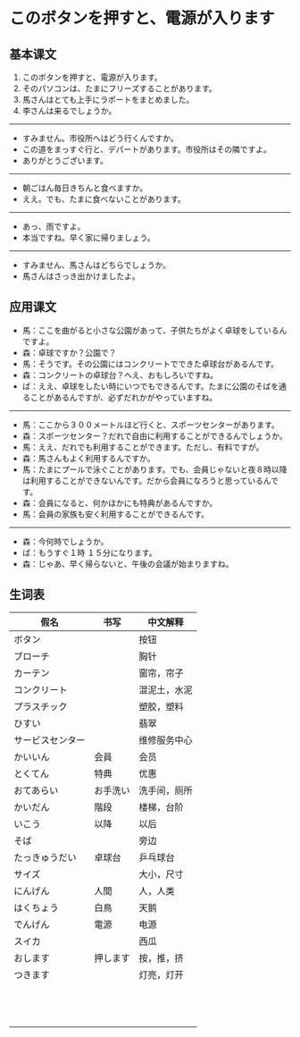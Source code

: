 # このボタンを押すと、電源が入ります

## 基本课文

1. このボタンを押すと、電源が入ります。
2. そのパソコンは、たまにフリーズすることがあります。
3. 馬さんはとても上手にラポートをまとめました。
4. 李さんは来るでしょうか。

---

- すみません。市役所へはどう行くんですか。
- この道をまっすぐ行と、デパートがあります。市役所はその隣ですよ。
- ありがとうございます。

---

- 朝ごはん毎日きちんと食べますか。
- ええ。でも、たまに食べないことがあります。

---

- あっ、雨ですよ。
- 本当ですね。早く家に帰りましょう。

---

- すみません、馬さんはどちらでしょうか。
- 馬さんはさっき出かけましたよ。

## 应用课文

- 馬：ここを曲がると小さな公園があって、子供たちがよく卓球をしているんですよ。
- 森：卓球ですか？公園で？
- 馬：そうです。その公園にはコンクリートでできた卓球台があるんです。
- 森：コンクリートの卓球台？へえ、おもしろいですね。
- ば：ええ、卓球をしたい時にいつでもできるんです。たまに公園のそばを通ることがあるんですが、必ずだれかがやっていますね。

---

- 馬：ここから３００メートルほど行くと、スポーツセンターがあります。
- 森：スポーツセンター？だれで自由に利用することができるんでしょうか。
- 馬：ええ、だれでも利用することができます。ただし、有料ですが。
- 森：馬さんもよく利用するんですか。
- 馬：たまにプールで泳ぐことがあります。でも、会員じゃないと夜８時以降は利用することができないんです。だから会員になろうと思っているんです。
- 森：会員になると、何かほかにも特典があるんですか。
- 馬：会員の家族も安く利用することができるんです。

---

- 森：今何時でしょうか。
- ば：もうすぐ１時 １５分になります。
- 森：じゃあ、早く帰らないと、午後の会議が始まりますね。

## 生词表

| 假名             | 书写     | 中文解释     |
| ---------------- | -------- | ------------ |
| ボタン           |          | 按钮         |
| ブローチ         |          | 胸针         |
| カーテン         |          | 窗帘，帘子   |
| コンクリート     |          | 混泥土，水泥 |
| プラスチック     |          | 塑胶，塑料   |
| ひすい           |          | 翡翠         |
| サービスセンター |          | 维修服务中心 |
| かいいん         | 会員     | 会员         |
| とくてん         | 特典     | 优惠         |
| おてあらい       | お手洗い | 洗手间，厕所 |
| かいだん         | 階段     | 楼梯，台阶   |
| いこう           | 以降     | 以后         |
| そば             |          | 旁边         |
| たっきゅうだい   | 卓球台   | 乒乓球台     |
| サイズ           |          | 大小，尺寸   |
| にんげん         | 人間     | 人，人类     |
| はくちょう       | 白鳥     | 天鹅         |
| でんげん         | 電源     | 电源         |
| スイカ           |          | 西瓜         |
| おします         | 押します | 按，推，挤   |
| つきます         |          | 灯亮，灯开   |
|                  |          |              |
|                  |          |              |
|                  |          |              |
|                  |          |              |
|                  |          |              |
|                  |          |              |
|                  |          |              |
|                  |          |              |
|                  |          |              |
|                  |          |              |
|                  |          |              |
|                  |          |              |
|                  |          |              |

